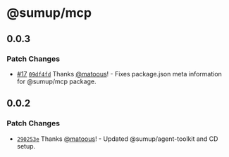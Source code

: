 # @sumup/mcp

## 0.0.3

### Patch Changes

- [#17](https://github.com/sumup/sumup-agent-toolkit/pull/17) [`09df4fd`](https://github.com/sumup/sumup-agent-toolkit/commit/09df4fddacc0ed95db616cd73976fcb80572b4f7) Thanks [@matoous](https://github.com/matoous)! - Fixes package.json meta information for @sumup/mcp package.

## 0.0.2

### Patch Changes

- [`290253e`](https://github.com/sumup/sumup-agent-toolkit/commit/290253e985bee2de99e9b034923c335f45f9d261) Thanks [@matoous](https://github.com/matoous)! - Updated @sumup/agent-toolkit and CD setup.
